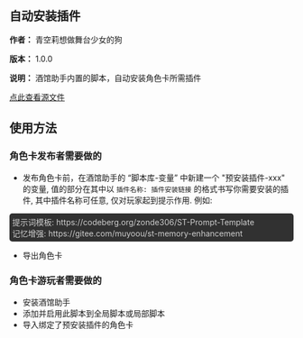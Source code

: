 ## 自动安装插件

**作者：** 青空莉想做舞台少女的狗

**版本：** 1.0.0

**说明：** 酒馆助手内置的脚本，自动安装角色卡所需插件

[点此查看源文件](https://gitgud.io/StageDog/tavern_resource/-/tree/main/酒馆助手/自动安装插件/源文件?ref_type=heads)

## 使用方法

### 角色卡发布者需要做的

- 发布角色卡前，在酒馆助手的 “脚本库-变量” 中新建一个 "预安装插件-xxx" 的变量, 值的部分在其中以 `插件名称: 插件安装链接` 的格式书写你需要安装的插件, 其中插件名称可任意, 仅对玩家起到提示作用. 例如:

<div style="text-align: left; background-color: #313131; padding: 5px; border-radius: 5px; color: #cecece;">
提示词模板: https://codeberg.org/zonde306/ST-Prompt-Template<br>
记忆增强: https://gitee.com/muyoou/st-memory-enhancement
</div>

- 导出角色卡

### 角色卡游玩者需要做的

- 安装酒馆助手
- 添加并启用此脚本到全局脚本或局部脚本
- 导入绑定了预安装插件的角色卡

